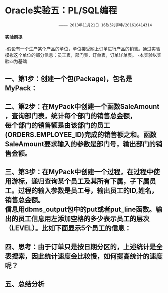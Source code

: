 **Oracle实验五：PL/SQL编程**  
========
                            ———— 2018年11月21日 16软3刘宇坤/201610414314
#### 实验前提                              
-假设有一个生产某个产品的单位，单位接受网上订单进行产品的销售。通过实验模拟这个单位的部分信息：员工表，部门表，订单表，订单详单表。
-本实验以实验四为基础

一、第1步：创建一个包(Package)，包名是MyPack：
-------


二、第2步：在MyPack中创建一个函数SaleAmount ，查询部门表，统计每个部门的销售总金额，  
每个部门的销售额是由该部门的员工(ORDERS.EMPLOYEE_ID)完成的销售额之和。函数SaleAmount要求输入的参数是部门号，输出部门的销售金额。
---------


三、第3步：在MyPack中创建一个过程，在过程中使用游标，递归查询某个员工及其所有下属，子下属员工。过程的输入参数是员工号，输出员工的ID,姓名，销售总金额。  
信息用dbms_output包中的put或者put_line函数。输出的员工信息用左添加空格的多少表示员工的层次（LEVEL）。比如下面显示5个员工的信息：
---------


四、思考：由于订单只是按日期分区的，上述统计是全表搜索，因此统计速度会比较慢，如何提高统计的速度呢？
--------


五、总结分析
--------
